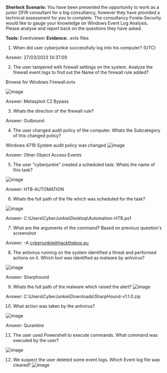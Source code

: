**Sherlock Scenario:**
You have been presented the opportunity to work as a junior DFIR consultant for a big consultancy, however they have provided a technical assessment for you to complete. The consultancy Forela-Security would like to gauge your knowledge on Windows Event Log Analysis. Please analyse and report back on the questions they have asked.


**Tools:** Eventviewer
**Evidence:** .evtx files



1. When did user cyberjunkie successfully log into his computer? (UTC)

Answer: 27/03/2023 14:37:09




2. The user tampered with firewall settings on the system. Analyze the firewall event logs to find out the Name of the firewall rule added?

Browse for Windows Firewall.evtx

![image](https://github.com/jirayus013t/cybersecurityprojects/assets/49973180/9883b003-25f1-457b-b59f-41f7b8356f12)


Answer: Metasploit C2 Bypass

3. Whats the direction of the firewall rule?

Answer: Outbound



4. The user changed audit policy of the computer. Whats the Subcategory of this changed policy?

Windows	4719	System audit policy was changed
![image](https://github.com/jirayus013t/cybersecurityprojects/assets/49973180/997ff2e1-587b-4c60-bf5b-0dde4f18d2d8)


Answer: Other Object Access Events

5. The user "cyberjunkie" created a scheduled task. Whats the name of this task?

![image](https://github.com/jirayus013t/cybersecurityprojects/assets/49973180/bf59a09b-53e3-4a92-8e81-2f7607504567)


Answer: HTB-AUTOMATION



6. Whats the full path of the file which was scheduled for the task?


![image](https://github.com/jirayus013t/cybersecurityprojects/assets/49973180/2a1a9a90-169e-4329-8a92-767b62fdf2af)


Answer: C:\Users\CyberJunkie\Desktop\Automation-HTB.ps1

7. What are the arguments of the command?
Based on previous question's screenshot

Answer: -A cyberjunkie@hackthebox.eu


8. The antivirus running on the system identified a threat and performed actions on it. Which tool was identified as malware by antivirus?


![image](https://github.com/jirayus013t/cybersecurityprojects/assets/49973180/d5203e9b-6788-4fad-b2de-66529b1d60d4)



Answer: Sharphound

9. Whats the full path of the malware which raised the alert?
![image](https://github.com/jirayus013t/cybersecurityprojects/assets/49973180/74b7ccd0-a7b1-4106-ab07-29f40983899f)


Answer: C:\Users\CyberJunkie\Downloads\SharpHound-v1.1.0.zip


10. What action was taken by the antivirus?

![image](https://github.com/jirayus013t/cybersecurityprojects/assets/49973180/f746c1ab-26ea-4718-a0cf-00cf55389eb2)




Answer: Qurantine



11. The user used Powershell to execute commands. What command was executed by the user?

![image](https://github.com/jirayus013t/cybersecurityprojects/assets/49973180/197511a8-a53d-4e5f-91b8-c9ae7a5218e0)




12. We suspect the user deleted some event logs. Which Event log file was cleared?
![image](https://github.com/jirayus013t/cybersecurityprojects/assets/49973180/2295ec67-2d71-4abd-be92-3e233978ec48)


